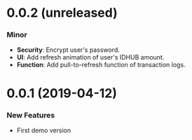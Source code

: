 # 0.0.2 (unreleased)
### Minor
- **Security**: Encrypt user's password.
- **UI**: Add refresh animation of user's IDHUB amount.
- **Function**: Add pull-to-refresh function of transaction logs.

# 0.0.1 (2019-04-12)
### New Features
- First demo version
